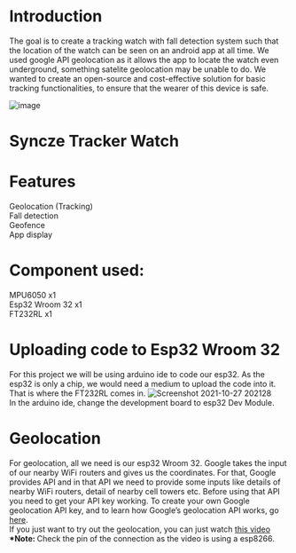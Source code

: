 # Introduction
The goal is to create a tracking watch with fall detection system such that the location of the watch can be seen on an android app at all time. We used google API geolocation as it allows the app to locate the watch even underground, something satelite geolocation may be unable to do. We wanted to create an open-source and cost-effective solution for basic tracking functionalities, to ensure that the wearer of this device is safe.

![image](https://user-images.githubusercontent.com/84664178/139240601-24b1171d-1ba2-4abe-9304-110b3bdbbe8d.png)

# Syncze Tracker Watch



# Features
Geolocation (Tracking) <br/>
Fall detection <br/>
Geofence <br/>
App display <br/>


# Component used:
MPU6050 x1 <br/>
Esp32 Wroom 32 x1 <br/>
FT232RL x1 <br/>

# Uploading code to Esp32 Wroom 32
For this project we will be using arduino ide to code our esp32. As the esp32 is only a chip, we would need a medium to upload the code into it. That is where the FT232RL comes in. ![Screenshot 2021-10-27 202128](https://user-images.githubusercontent.com/85302236/139065392-ed45c164-de73-4d6c-bd9f-b7a398ceec3a.png) <br/>
In the arduino ide, change the development board to esp32 Dev Module.


# Geolocation 
For geolocation, all we need is our esp32 Wroom 32.
Google takes the input of our nearby WiFi routers and gives us the coordinates. For that, Google provides API and in that API we need to provide some inputs like details of nearby WiFi routers, detail of nearby cell towers etc. Before using that API you need to get your API key working. To create your own Google geolocation API key, and to learn how Google’s geolocation API works, go [here](https://developers.google.com/maps/documentation/geolocation/overview).<br>
If you just want to try out the geolocation, you can just watch [this video](https://www.youtube.com/watch?v=9CmGMYnHR-U&t=455s) <b> *Note: </b> Check the pin of the connection as the video is using a esp8266. <br/>







